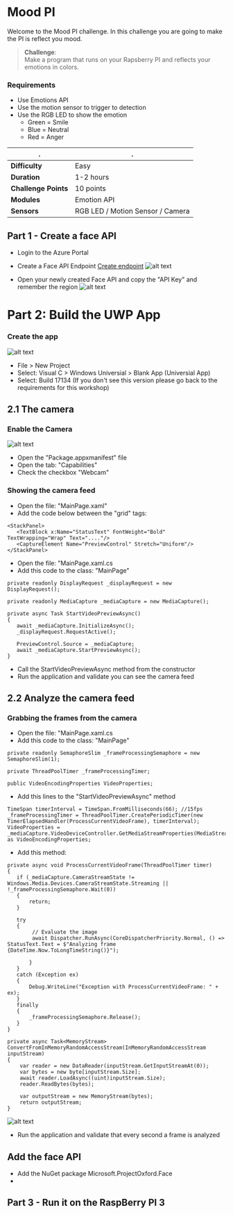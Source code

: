 # Mood PI #

Welcome to the Mood PI challenge. In this challenge you are going to make the PI is reflect you mood.

> **Challenge**:   
> Make a program that runs on your Rapsberry PI and reflects your emotions in colors.

### Requirements 
- Use Emotions API
- Use the motion sensor to trigger to detection
- Use the RGB LED to show the emotion
  - Green = Smile
  - Blue = Neutral
  - Red = Anger

| . | . |
| ---- | ---- |
| **Difficulty** | Easy |
| **Duration** | 1-2 hours |
| **Challenge Points** | 10 points |
| **Modules** | Emotion API |
| **Sensors**| RGB LED / Motion Sensor / Camera |  

## Part 1 - Create a face API

* Login to the Azure Portal
* Create a Face API Endpoint [Create endpoint](https://portal.azure.com/#create/Microsoft.CognitiveServicesFace)
![alt text](assets/img_2001.jpg)

* Open your newly created Face API and copy the "API Key" and remember the region
![alt text](assets/img_2002.jpg)

# Part 2: Build the UWP App

### Create the app
![alt text](assets/img_2002.jpg)
* File > New Project
* Select: Visual C > Windows Universial > Blank App (Universial App)
* Select: Build 17134 (If you don't see this version please go back to the requirements for this workshop)

## 2.1 The camera

### Enable the Camera
![alt text](assets/img_3011.jpg)

* Open the "Package.appxmanifest" file
* Open the tab: "Capabilities"
* Check the checkbox "Webcam"

### Showing the camera feed

* Open the file: "MainPage.xaml"
* Add the code below between the "grid" tags:
```         
<StackPanel>
   <TextBlock x:Name="StatusText" FontWeight="Bold" TextWrapping="Wrap" Text="...."/>
   <CaptureElement Name="PreviewControl" Stretch="Uniform"/>
</StackPanel> 
```
* Open the file: "MainPage.xaml.cs
* Add this code to the class: "MainPage"
```
private readonly DisplayRequest _displayRequest = new DisplayRequest();

private readonly MediaCapture _mediaCapture = new MediaCapture();

private async Task StartVideoPreviewAsync()
{
   await _mediaCapture.InitializeAsync();
   _displayRequest.RequestActive();

   PreviewControl.Source = _mediaCapture;
   await _mediaCapture.StartPreviewAsync();
}
```
* Call the StartVideoPreviewAsync method from the constructor
* Run the application and validate you can see the camera feed

## 2.2 Analyze the camera feed

### Grabbing the frames from the camera

* Open the file: "MainPage.xaml.cs
* Add this code to the class: "MainPage"
```
private readonly SemaphoreSlim _frameProcessingSemaphore = new SemaphoreSlim(1);

private ThreadPoolTimer _frameProcessingTimer;

public VideoEncodingProperties VideoProperties;
```
* Add this lines to the "StartVideoPreviewAsync" method
```
TimeSpan timerInterval = TimeSpan.FromMilliseconds(66); //15fps
_frameProcessingTimer = ThreadPoolTimer.CreatePeriodicTimer(new TimerElapsedHandler(ProcessCurrentVideoFrame), timerInterval);
VideoProperties = _mediaCapture.VideoDeviceController.GetMediaStreamProperties(MediaStreamType.VideoPreview) as VideoEncodingProperties;
```
* Add this method:
```
private async void ProcessCurrentVideoFrame(ThreadPoolTimer timer)
{
   if (_mediaCapture.CameraStreamState != Windows.Media.Devices.CameraStreamState.Streaming || !_frameProcessingSemaphore.Wait(0))
   {
       return;
   }

   try
   {
        // Evaluate the image
        await Dispatcher.RunAsync(CoreDispatcherPriority.Normal, () => StatusText.Text = $"Analyzing frame {DateTime.Now.ToLongTimeString()}");

       }
   }
   catch (Exception ex)
   {
       Debug.WriteLine("Exception with ProcessCurrentVideoFrame: " + ex);
   }
   finally
   {
       _frameProcessingSemaphore.Release();
   }
}

private async Task<MemoryStream> ConvertFromInMemoryRandomAccessStream(InMemoryRandomAccessStream inputStream)
{
    var reader = new DataReader(inputStream.GetInputStreamAt(0));
    var bytes = new byte[inputStream.Size];
    await reader.LoadAsync((uint)inputStream.Size);
    reader.ReadBytes(bytes);

    var outputStream = new MemoryStream(bytes);
    return outputStream;
}

```
![alt text](assets/img_3013.jpg)
* Run the application and validate that every second a frame is analyzed


## Add the face API
* Add the NuGet package Microsoft.ProjectOxford.Face
* 




## Part 3 - Run it on the RaspBerry PI 3
